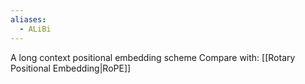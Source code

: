 ```yaml
---
aliases:
  - ALiBi
---
```

A long context positional embedding scheme
Compare with: [[Rotary Positional Embedding|RoPE]]